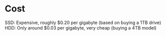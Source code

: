 # Cost

SSD: Expensive, roughly $0.20 per gigabyte (based on buying a 1TB drive)	
HDD: Only around $0.03 per gigabyte, very cheap (buying a 4TB model)